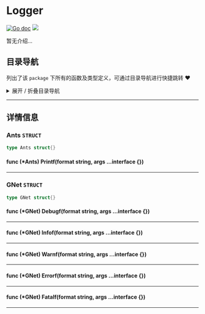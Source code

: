 # Logger

[![Go doc](https://img.shields.io/badge/go.dev-reference-brightgreen?logo=go&logoColor=white&style=flat)](https://pkg.go.dev/github.com/kercylan98/minotaur)
![](https://img.shields.io/badge/Email-kercylan@gmail.com-green.svg?style=flat)

暂无介绍...


## 目录导航
列出了该 `package` 下所有的函数及类型定义，可通过目录导航进行快捷跳转 ❤️
<details>
<summary>展开 / 折叠目录导航</summary>


> 类型定义

|类型|名称|描述
|:--|:--|:--
|`STRUCT`|[Ants](#struct_Ants)|暂无描述...
|`STRUCT`|[GNet](#struct_GNet)|暂无描述...

</details>


***
## 详情信息
<span id="struct_Ants"></span>
### Ants `STRUCT`

```go
type Ants struct{}
```
<span id="struct_Ants_Printf"></span>

#### func (*Ants) Printf(format string, args ...interface {})

***
<span id="struct_GNet"></span>
### GNet `STRUCT`

```go
type GNet struct{}
```
<span id="struct_GNet_Debugf"></span>

#### func (*GNet) Debugf(format string, args ...interface {})

***
<span id="struct_GNet_Infof"></span>

#### func (*GNet) Infof(format string, args ...interface {})

***
<span id="struct_GNet_Warnf"></span>

#### func (*GNet) Warnf(format string, args ...interface {})

***
<span id="struct_GNet_Errorf"></span>

#### func (*GNet) Errorf(format string, args ...interface {})

***
<span id="struct_GNet_Fatalf"></span>

#### func (*GNet) Fatalf(format string, args ...interface {})

***
